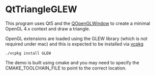 # QtTriangleGLEW

This program uses Qt5 and the [QOpenGLWindow](https://doc.qt.io/qt-5/qopenglwindow.html) to create a minimal OpenGL 4.x context and draw a triangle.

OpenGL extensions are loaded using the GLEW library (which is not required under mac) and this is expected to be installed via [vcpkg](https://github.com/microsoft/vcpkg)

```
./vcpkg install GLEW
```

The demo is built using cmake and you may need to specify the CMAKE_TOOLCHAIN_FILE to point to the correct location.